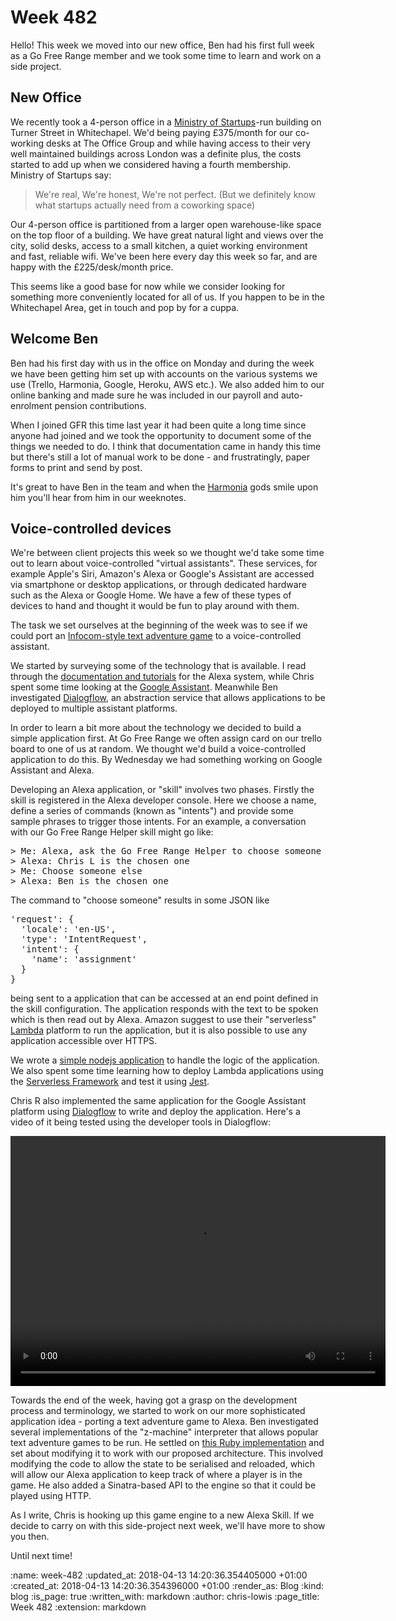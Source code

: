 Week 482
========

Hello! This week we moved into our new office, Ben had his first full week as a Go Free Range member and we took some time to learn and work on a side project.

## New Office ##

We recently took a 4-person office in a [Ministry of Startups](https://www.ministryofstartups.com/)-run building on Turner Street in Whitechapel. We'd being paying £375/month for our co-working desks at The Office Group and while having access to their very well maintained buildings across London was a definite plus, the costs started to add up when we considered having a fourth membership. Ministry of Startups say:

> We're real, We're honest, We're not perfect. (But we definitely know what startups actually need from a coworking space)

Our 4-person office is partitioned from a larger open warehouse-like space on the top floor of a building. We have great natural light and views over the city, solid desks, access to a small kitchen, a quiet working environment and fast, reliable wifi. We've been here every day this week so far, and are happy with the £225/desk/month price.

This seems like a good base for now while we consider looking for something more conveniently located for all of us. If you happen to be in the Whitechapel Area, get in touch and pop by for a cuppa.

## Welcome Ben ##

Ben had his first day with us in the office on Monday and during the week we have been getting him set up with accounts on the various systems we use (Trello, Harmonia, Google, Heroku, AWS etc.). We also added him to our online banking and made sure he was included in our payroll and auto-enrolment pension contributions.

When I joined GFR this time last year it had been quite a long time since anyone had joined and we took the opportunity to document some of the things we needed to do. I think that documentation came in handy this time but there's still a lot of manual work to be done - and frustratingly, paper forms to print and send by post.

It's great to have Ben in the team and when the [Harmonia](https://harmonia.io/) gods smile upon him you'll hear from him in our weeknotes.

## Voice-controlled devices ##

We're between client projects this week so we thought we'd take some time out to learn about voice-controlled "virtual assistants". These services, for example Apple's Siri, Amazon's Alexa or Google's Assistant are accessed via smartphone or desktop applications, or through dedicated hardware such as the Alexa or Google Home. We have a few of these types of devices to hand and thought it would be fun to play around with them.

The task we set ourselves at the beginning of the week was to see if we could port an [Infocom-style text adventure game](https://en.wikipedia.org/wiki/Z-machine) to a voice-controlled assistant.

We started by surveying some of the technology that is available. I read through the [documentation and tutorials](https://developer.amazon.com/alexa-skills-kit) for the Alexa system, while Chris spent some time looking at the [Google Assistant](https://developers.google.com/actions/). Meanwhile Ben investigated [Dialogflow](https://dialogflow.com/), an abstraction service that allows applications to be deployed to multiple assistant platforms.

In order to learn a bit more about the technology we decided to build a simple application first. At Go Free Range we often assign card on our trello board to one of us at random. We thought we'd build a voice-controlled application to do this. By Wednesday we had something working on Google Assistant and Alexa.

Developing an Alexa application, or "skill" involves two phases. Firstly the skill is registered in the Alexa developer console. Here we choose a name, define a series of commands (known as "intents") and provide some sample phrases to trigger those intents. For an example, a conversation with our Go Free Range Helper skill might go like:

<pre>
> Me: Alexa, ask the Go Free Range Helper to choose someone
> Alexa: Chris L is the chosen one
> Me: Choose someone else
> Alexa: Ben is the chosen one
</pre>

The command to "choose someone" results in some JSON like

<pre>
'request': {
  'locale': 'en-US',
  'type': 'IntentRequest',
  'intent': {
    'name': 'assignment'
  }
}
</pre>

being sent to a application that can be accessed at an end point defined in the skill configuration. The application responds with the text to be spoken which is then read out by Alexa. Amazon suggest to use their "serverless" [Lambda](https://aws.amazon.com/lambda/) platform to run the application, but it is also possible to use any application accessible over HTTPS.

We wrote a [simple nodejs application](https://github.com/freerange/alexa-helper) to handle the logic of the application. We also spent some time learning how to deploy Lambda applications using the [Serverless Framework](https://github.com/serverless/serverless) and test it using [Jest](https://facebook.github.io/jest/).

Chris R also implemented the same application for the Google Assistant platform using [Dialogflow](https://dialogflow.com/) to write and deploy the application. Here's a video of it being tested using the developer tools in Dialogflow:

<video width="600" height="400" controls>
  <source src="images/blog/gfr-assignomatic.mov" type="video/quicktime">
  <source src="movie.ogg" type="video/ogg">
  Your browser does not support the video tag.
</video>

Towards the end of the week, having got a grasp on the development process and terminology, we started to work on our more sophisticated application idea - porting a text adventure game to Alexa. Ben investigated several implementations of the "z-machine" interpreter that allows popular text adventure games to be run. He settled on [this Ruby implementation](https://github.com/freerange/gruesome) and set about modifying it to work with our proposed architecture. This involved modifying the code to allow the state to be serialised and reloaded, which will allow our Alexa application to keep track of where a player is in the game. He also added a Sinatra-based API to the engine so that it could be played using HTTP.

As I write, Chris is hooking up this game engine to a new Alexa Skill. If we decide to carry on with this side-project next week, we'll have more to show you then.

Until next time!

<!-- add content here -->

:name: week-482
:updated_at: 2018-04-13 14:20:36.354405000 +01:00
:created_at: 2018-04-13 14:20:36.354396000 +01:00
:render_as: Blog
:kind: blog
:is_page: true
:written_with: markdown
:author: chris-lowis
:page_title: Week 482
:extension: markdown
